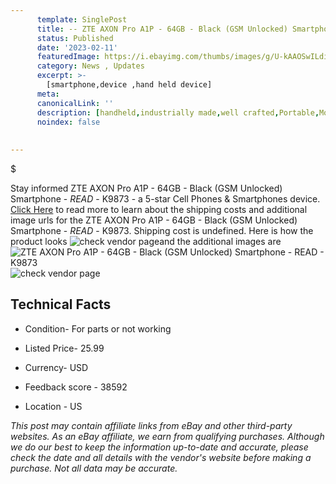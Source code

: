 ```yaml
---
      template: SinglePost
      title: -- ZTE AXON Pro A1P - 64GB - Black (GSM Unlocked) Smartphone - *READ* - K9873
      status: Published
      date: '2023-02-11'
      featuredImage: https://i.ebayimg.com/thumbs/images/g/U-kAAOSwILdiNNWW/s-l225.jpg
      category: News , Updates
      excerpt: >-
        [smartphone,device ,hand held device]
      meta:
      canonicalLink: ''
      description: [handheld,industrially made,well crafted,Portable,Mobile,Compact,Convenient,Lightweight,Maneuverable,Man-portable,Miniature,Carriable,Hand-held,Light,Holdable,Transportable,Mobile device,Pocket-sized,On-the-go,Wireless,Cordless,Compact size,Convenient size, smartphone,device ,hand held device]
      noindex: false
      
        
---
```

$

Stay informed ZTE AXON Pro A1P - 64GB - Black (GSM Unlocked) Smartphone - *READ* - K9873 - a 5-star Cell Phones & Smartphones device. [Click Here](https://www.ebay.com/itm/144606527695?hash=item21ab3880cf%3Ag%3AU-kAAOSwILdiNNWW&mkevt=1&mkcid=1&mkrid=711-53200-19255-0&campid=%253CePNCampaignId%253E&customid=%253CreferenceId%253E&toolid=10049) to read more to learn about the shipping costs and additional image urls for the ZTE AXON Pro A1P - 64GB - Black (GSM Unlocked) Smartphone - *READ* - K9873. Shipping cost is undefined. Here is how the product looks ![check vendor page](https://i.ebayimg.com/thumbs/images/g/U-kAAOSwILdiNNWW/s-l225.jpg)and the additional images are![ZTE AXON Pro A1P - 64GB - Black (GSM Unlocked) Smartphone - *READ* - K9873](https://i.ebayimg.com/images/g/U-kAAOSwILdiNNWW/s-l1600.jpg)![check vendor page](https://origin-galleryplus.ebayimg.com/ws/web/144606527695_2_0_1/225x225.jpg,https://origin-galleryplus.ebayimg.com/ws/web/144606527695_3_0_1/225x225.jpg,https://origin-galleryplus.ebayimg.com/ws/web/144606527695_4_0_1/225x225.jpg,https://origin-galleryplus.ebayimg.com/ws/web/144606527695_5_0_1/225x225.jpg,https://origin-galleryplus.ebayimg.com/ws/web/144606527695_6_0_1/225x225.jpg)



 ## Technical Facts 



     
      

 - Condition- For parts or not working 


      

 - Listed Price- 25.99 


      

 - Currency- USD 


      

 - Feedback score - 38592 


      

 - Location - US 


      
      

 *_This post may contain affiliate links from eBay and other third-party websites. As an eBay affiliate, we earn from qualifying purchases. Although we do our best to keep the information up-to-date and accurate, please check the date and all details with the vendor's website before making a purchase. Not all data may be accurate._*






